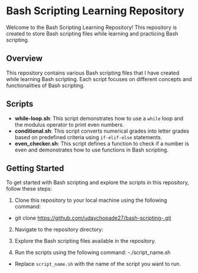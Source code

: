 # Bash Scripting Learning Repository

Welcome to the Bash Scripting Learning Repository! This repository is created to store Bash scripting files while learning and practicing Bash scripting.

## Overview

This repository contains various Bash scripting files that I have created while learning Bash scripting. Each script focuses on different concepts and functionalities of Bash scripting.

## Scripts

- **while-loop.sh**: This script demonstrates how to use a `while` loop and the modulus operator to print even numbers.
- **conditional.sh**: This script converts numerical grades into letter grades based on predefined criteria using `if-elif-else` statements.
- **even_checker.sh**: This script defines a function to check if a number is even and demonstrates how to use functions in Bash scripting.

## Getting Started

To get started with Bash scripting and explore the scripts in this repository, follow these steps:

1. Clone this repository to your local machine using the following command:
  - git clone https://github.com/udaychopade27/bash-scripting-.git
2. Navigate to the repository directory:

3. Explore the Bash scripting files available in the repository.

4. Run the scripts using the following command:
  -./script_name.sh
  - Replace `script_name.sh` with the name of the script you want to run.


